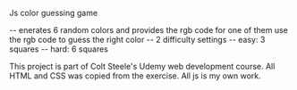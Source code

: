 Js color guessing game

-- enerates 6 random colors and provides the rgb code for one of them use the rgb code to guess the right color
-- 2 difficulty settings
    -- easy: 3 squares
    -- hard: 6 squares

This project is part of Colt Steele's Udemy web development course. All HTML and CSS was copied from the exercise. All js is my own work.
